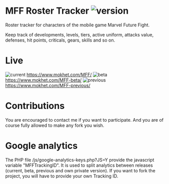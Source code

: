 # MFF Roster Tracker ![version](https://img.shields.io/badge/version-2.0.1-blue.svg)
Roster tracker for characters of the mobile game Marvel Future Fight.

Keep track of developments, levels, tiers, active uniform, attacks value, defenses, hit points, criticals, gears, skills and so on.

# Live

![current](https://img.shields.io/badge/Current_release-stable-green.svg?style=flat) https://www.mokhet.com/MFF/
![beta](https://img.shields.io/badge/Beta_release-unstable-red.svg?style=flat) https://www.mokhet.com/MFF-beta/
![previous](https://img.shields.io/badge/Previous_release-stable-green.svg?style=flat) https://www.mokhet.com/MFF-previous/

# Contributions

You are encouraged to contact me if you want to participate. And you are of course fully allowed to make any fork you wish.

# Google analytics

The PHP file /js/google-analytics-keys.php?JS=Y provide the javascript variable "MFFTrackingID". It is used to split analytics between releases (current, beta, previous and own private version). If you want to fork the project, you will have to provide your own Tracking ID.

